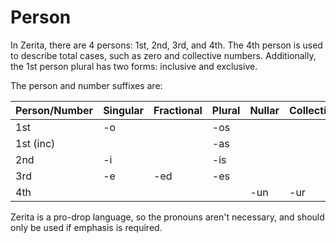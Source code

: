 # <x-trans>Person</x-trans>

<x-trans>In Zerita, there are 4 persons: 1st, 2nd, 3rd, and 4th.</x-trans>
<x-trans>The 4th person is used to describe total cases, such as zero and collective numbers.</x-trans>
<x-trans>Additionally, the 1st person plural has two forms: inclusive and exclusive.</x-trans>

<x-trans>The person and number suffixes are:</x-trans>

| <x-trans>Person</x-trans>/<x-trans>Number</x-trans> | <x-trans>Singular</x-trans> | <x-trans>Fractional</x-trans> | <x-trans>Plural</x-trans> | <x-trans>Nullar</x-trans> | <x-trans>Collective</x-trans> |
| --------------------------------------------------- | --------------------------- | ----------------------------- | ------------------------- | ------------------------- | ----------------------------- |
| <x-trans>1st</x-trans>                              | -o                          |                               | -os                       |                           |                               |
| <x-trans>1st (inc)</x-trans>                        |                             |                               | -as                       |                           |                               |
| <x-trans>2nd</x-trans>                              | -i                          |                               | -is                       |                           |                               |
| <x-trans>3rd</x-trans>                              | -e                          | -ed                           | -es                       |                           |                               |
| <x-trans>4th</x-trans>                              |                             |                               |                           | -un                       | -ur                           |

<x-trans>Zerita is a pro-drop language, so the pronouns aren't necessary, and should only be used if emphasis is required.</x-trans>
